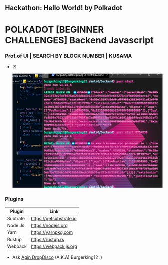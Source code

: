 ## Hackathon: Hello World! by Polkadot

# POLKADOT [BEGINNER CHALLENGES] Backend Javascript


### Prof.of UI | SEARCH BY BLOCK NUMBER | KUSAMA
- [x] <p align="center">
    <a>
        <img src="./prof_backend.png" alt="Awesome-Burgerking"/>
    </a>
</p>




### Plugins

| Plugin | Link |
| ------ | ------ |
| Subtrate | https://getsubstrate.io |
| Node Js | https://nodejs.org |
| Yarn | https://yarnpkg.com |
| Rustup | https://rustup.rs |
| Webpack |https://webpack.js.org |'

* Ask [Agin DropDisco](https://twitter.com/agin_webdev) (A.K.A) Burgerking12 :)
